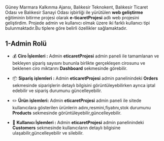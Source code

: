 Güney Marmara Kalkınma Ajansı, Balıkesir Teknokent, Balıkesir Ticaret Odası ve Balıkesir Sanayi Odası işbirliği ile yürütülen **web geliştirme** eğitiminin bitirme projesi olarak **e-ticaretProjesi** adlı web projesini geliştirdim. Projede admin ve kullanıcı olmak üzere iki farklı kullanıcı tipi bulunmaktadır.Bu tiplere göre belirli özellikler sağlamaktadır.

## 1-Admin Rolü 

* :moneybag: **Ciro İşlemleri :** Admin **eticaretProjesi** admin paneli ile tamamlanan ve bekleyen şipariş sayısını bununla birlikte gerçekleşen cirosunu ve beklenen ciro miktarını **Dashboard** sekmesinde görebilir.

* :package: **Sipariş işlemleri :** Admin  **eticaretProjesi** admin panelinindeki **Orders** sekmesinde siparişlerin detaylı bilgisini görüntüleyebilirken ayrıca iptal edebilir ve sipariş durumunu güncelleyebilir. 

* :pencil2:	**Ürün işlemleri:** Admin **eticaretProjesi** admin paneli ile sitede kullanıcılara gösterilen ürünlerin adını,resmini,fiyatını,stok durumunu **Products** sekmesinde görüntüleyebilir,güncelleyebilir.

* :man: **Kullanıcı İşlemleri :** Admin  **eticaretProjesi** admin panelinindeki **Customers** sekmesinde kullanıcıların detaylı bilgisine ulaşabilir,güncelleyebilir ve silebilir.


